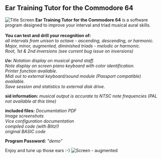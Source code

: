 ## Ear Training Tutor for the Commodore 64
![Title Screen](https://github.com/SX64man/Ear-Training-Tutor-for-the-Commodore-64/assets/144634808/21f94e6c-a31b-4374-b4e1-c59f0d5efbf8)
**Ear Training Tutor for the Commodore 64** is a software program designed to improve your interval and triad musical aural skills.   
<br>**You can test and drill your recognition of:**  
*all intervals from unison to octave - ascending, descending, or harmonic.*  
*Major, minor, augmented, diminished triads - melodic or harmonic.*  
*Root, 1st & 2nd inversions (see current bug issue on inversions)*  

**i/o:**
*Notation display on musical grand staff.*   
*Note display on screen piano keyboard with color identification.*   
*Printer function available.*   
*Midi out to external keyboard/sound module (Passport compatible) available.*   
*Save session and statistics to external disk drive.*   

**sid information:**
*musical output is accurate to NTSC note frequencies (PAL not available at this time)* 

**included files:**
*Documentation PDF*   
*Image screenshots*   
*Vice configuration documentation*   
*compiled code (with Blitz!)*   
*original BASIC code*   

**Program Password:** *"demo"*

Enjoy and tune up those ears :-)
![Screen - augmented](https://github.com/SX64man/Ear-Training-Tutor-for-the-Commodore-64/assets/144634808/ca06f839-98e9-4300-acb9-ac94522e2d62)

